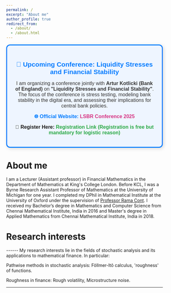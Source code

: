 ```yaml
---
permalink: /
excerpt: "About me"
author_profile: true
redirect_from: 
  - /about/
  - /about.html
---
```

<!--title: "About me"-->

<div style="
    border: 3px solid #007bff;
    background-color: #eef5ff;
    padding: 20px;
    margin-bottom: 25px;
    border-radius: 12px;
    text-align: center;
    font-family: Arial, sans-serif;
    box-shadow: 3px 3px 12px rgba(0, 0, 0, 0.15);
    max-width: 800px;
    margin-left: auto;
    margin-right: auto;
">
    <h2 style="color: #007bff; margin-bottom: 10px;">📢 Upcoming Conference: Liquidity Stresses and Financial Stability </h2>
    <p style="color: #333; font-size: 16px;">
        I am organizing a conference jointly with <strong>Artur Kotlicki (Bank of England)</strong> on 
        <strong>"Liquidity Stresses and Financial Stability"</strong>. 
        The focus of the conference is stress testing, modeling bank stability in the digital era, 
        and assessing their implications for central bank policies.
    </p>
    <p style="font-size: 16px; color: #007bff; font-weight: bold;">
        🌐 Official Website: 
        <a href="https://sites.google.com/view/lsbr-conference/home?authuser=0" 
           target="_blank" 
           style="color: #d63384; text-decoration: none;">
           LSBR Conference 2025
        </a>
    </p>
    <p style="font-size: 16px; font-weight: bold;">
        📝 Register Here: 
        <a href="https://docs.google.com/forms/d/e/1FAIpQLSfvIO5Yi5o0ymu4vOrJsC9IFfTaYHzzqOxl_AU2FdEPhtge5g/viewform" 
           target="_blank" 
           style="color: #28a745; text-decoration: none;">
           Registration Link (Registration is free but mandatory for logistic reason)
        </a>
    </p>
</div>


<h1>About me</h1>

I am a Lecturer (Assistant professor) in Financial Mathematics in the Department of Mathematics at King's College London. Before KCL, I was a Byrne Research Assistant Professor of Mathematics at the University of Michigan for one year. I completed my DPhil in Mathematical Institute at the University of Oxford under the supervision of [Professor Rama Cont](http://rama.cont.perso.math.cnrs.fr/). I received my Bachelor’s degree in Mathematics and Computer Science from Chennai Mathematical Institute, India in 2016 and Master's degree in Applied Mathematics from Chennai Mathematical Institute, India in 2018. 


<h1>Research interests</h1>
------
My research interests lie in the fields of stochastic analysis and its applications to mathematical finance. In particular:

Pathwise methods in stochastic analysis: Föllmer-Itô calculus,  'roughness' of functions.

Roughness in finance: Rough volatility, Microstructure noise.

---

